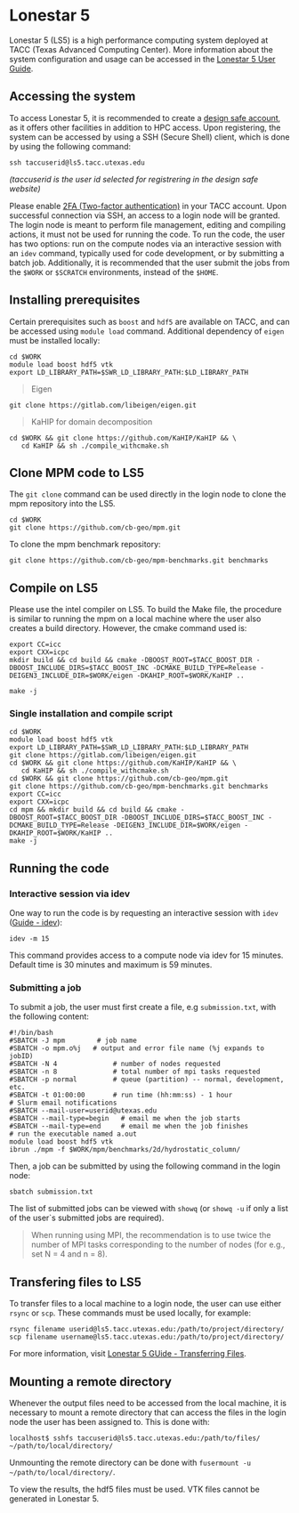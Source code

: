 # Lonestar 5

Lonestar 5 (LS5) is a high performance computing system deployed at TACC (Texas Advanced Computing Center). More information about the system configuration and usage can be accessed in the [Lonestar 5 User Guide](https://portal.tacc.utexas.edu/user-guides/lonestar5).

## Accessing the system

To access Lonestar 5, it is recommended to create a [design safe account](https://www.designsafe-ci.org/account/register/), as it offers other facilities in addition to HPC access. Upon registering, the system can be accessed by using a SSH (Secure Shell) client, which is done by using the following command:


```shell
ssh taccuserid@ls5.tacc.utexas.edu
```

*(taccuserid is the user id selected for registrering in the design safe website)*

Please enable [2FA (Two-factor authentication)](https://portal.tacc.utexas.edu/tutorials/multifactor-authentication) in your TACC account. Upon successful connection via SSH, an access to a login node will be granted. The login node is meant to perform file management, editing and compiling actions, it must not be used for running the code. To run the code, the user has two options: run on the compute nodes via an interactive session with an `idev` command, typically used for code development, or by submitting a batch job. Additionally, it is recommended that the user submit the jobs from the `$WORK` or `$SCRATCH` environments, instead of the `$HOME`.

## Installing prerequisites

Certain prerequisites such as `boost` and `hdf5` are available on TACC, and can be accessed using `module load` command. Additional dependency of `eigen` must be installed locally:


```shell
cd $WORK
module load boost hdf5 vtk
export LD_LIBRARY_PATH=$SWR_LD_LIBRARY_PATH:$LD_LIBRARY_PATH
```

> Eigen

```shell
git clone https://gitlab.com/libeigen/eigen.git
```

> KaHIP for domain decomposition

```shell
cd $WORK && git clone https://github.com/KaHIP/KaHIP && \
   cd KaHIP && sh ./compile_withcmake.sh
```

## Clone MPM code to LS5

The `git clone` command can be used directly in the login node to clone the mpm repository into the LS5.

```shell
cd $WORK
git clone https://github.com/cb-geo/mpm.git
```

To clone the mpm benchmark repository:

```shell
git clone https://github.com/cb-geo/mpm-benchmarks.git benchmarks
```


## Compile on LS5

Please use the intel compiler on LS5. To build the Make file, the procedure is similar to running the mpm on a local machine where the user also creates a build directory. However, the cmake command used is:

```shell
export CC=icc
export CXX=icpc
mkdir build && cd build && cmake -DBOOST_ROOT=$TACC_BOOST_DIR -DBOOST_INCLUDE_DIRS=$TACC_BOOST_INC -DCMAKE_BUILD_TYPE=Release -DEIGEN3_INCLUDE_DIR=$WORK/eigen -DKAHIP_ROOT=$WORK/KaHIP ..

make -j
```

### Single installation and compile script
```shell
cd $WORK
module load boost hdf5 vtk
export LD_LIBRARY_PATH=$SWR_LD_LIBRARY_PATH:$LD_LIBRARY_PATH
git clone https://gitlab.com/libeigen/eigen.git
cd $WORK && git clone https://github.com/KaHIP/KaHIP && \
   cd KaHIP && sh ./compile_withcmake.sh
cd $WORK && git clone https://github.com/cb-geo/mpm.git
git clone https://github.com/cb-geo/mpm-benchmarks.git benchmarks
export CC=icc
export CXX=icpc
cd mpm && mkdir build && cd build && cmake -DBOOST_ROOT=$TACC_BOOST_DIR -DBOOST_INCLUDE_DIRS=$TACC_BOOST_INC -DCMAKE_BUILD_TYPE=Release -DEIGEN3_INCLUDE_DIR=$WORK/eigen -DKAHIP_ROOT=$WORK/KaHIP ..
make -j
```   



## Running the code

### Interactive session via idev

One way to run the code is by requesting an interactive session with `idev` ([Guide - idev](https://portal.tacc.utexas.edu/user-guides/lonestar5#running-idev)):

```shell
idev -m 15
```

This command provides access to a compute node via idev for 15 minutes. Default time is 30  minutes and maximum is 59 minutes.

### Submitting a job

To submit a job, the user must first create a file, e.g `submission.txt`, with the following content:

```
#!/bin/bash
#SBATCH -J mpm        # job name
#SBATCH -o mpm.o%j   # output and error file name (%j expands to jobID)
#SBATCH -N 4              # number of nodes requested
#SBATCH -n 8              # total number of mpi tasks requested
#SBATCH -p normal         # queue (partition) -- normal, development, etc.
#SBATCH -t 01:00:00       # run time (hh:mm:ss) - 1 hour
# Slurm email notifications
#SBATCH --mail-user=userid@utexas.edu
#SBATCH --mail-type=begin   # email me when the job starts
#SBATCH --mail-type=end     # email me when the job finishes
# run the executable named a.out
module load boost hdf5 vtk
ibrun ./mpm -f $WORK/mpm/benchmarks/2d/hydrostatic_column/
```

Then, a job can be submitted by using the following command in the login node:

```shell
sbatch submission.txt
```

The list of submitted jobs can be viewed with `showq` (or `showq -u` if only a list of the user`s submitted jobs are required).

> When running using MPI, the recommendation is to use twice the number of MPI tasks corresponding to the number of nodes (for e.g., set N = 4 and n = 8).

## Transfering files to LS5

To transfer files to a local machine to a login node, the user can use either `rsync` or `scp`. These commands must be used locally, for example:

```shell
rsync filename userid@ls5.tacc.utexas.edu:/path/to/project/directory/
scp filename username@ls5.tacc.utexas.edu:/path/to/project/directory/
```

For more information, visit [Lonestar 5 GUide - Transferring Files](https://portal.tacc.utexas.edu/user-guides/lonestar5#managing-transferring).

## Mounting a remote directory

Whenever the output files need to be accessed from the local machine, it is necessary to mount a remote directory that can access the files in the login node the user has been assigned to. This is done with:

```shell
localhost$ sshfs taccuserid@ls5.tacc.utexas.edu:/path/to/files/ ~/path/to/local/directory/
```

Unmounting the remote directory can be done with `fusermount -u ~/path/to/local/directory/`.

<aside class="notice">
To view the results, the hdf5 files must be used. VTK files cannot be generated in Lonestar 5. 
</aside>
